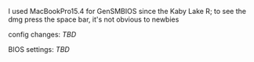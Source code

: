 I used MacBookPro15.4 for GenSMBIOS since the Kaby Lake R;
to see the dmg press the space bar, it's not obvious to newbies

config changes: _TBD_

BIOS settings: _TBD_
